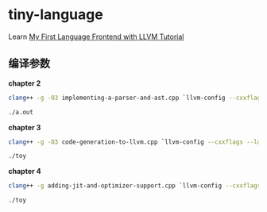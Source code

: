 # tiny-language
Learn [My First Language Frontend with LLVM Tutorial](https://llvm.org/docs/tutorial/MyFirstLanguageFrontend/index.html)


## 编译参数

**chapter 2**

``` bash
clang++ -g -O3 implementing-a-parser-and-ast.cpp `llvm-config --cxxflags`

./a.out
```

**chapter 3**

```bash
clang++ -g -O3 code-generation-to-llvm.cpp `llvm-config --cxxflags --ldflags --system-libs --libs core` -o toy

./toy
```

**chapter 4**

```bash
clang++ -g adding-jit-and-optimizer-support.cpp `llvm-config --cxxflags --ldflags --system-libs --libs core orcjit native` -O3 -o toy

./toy
```